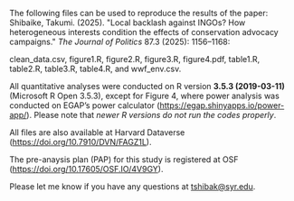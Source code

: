 The following files can be used to reproduce the results of the paper: Shibaike, Takumi. (2025). "Local backlash against INGOs? How heterogeneous interests condition the effects of conservation advocacy campaigns." _The Journal of Politics_ 87.3 (2025): 1156–1168:

clean_data.csv, figure1.R, figure2.R, figure3.R, figure4.pdf, table1.R, table2.R, table3.R, table4.R, and wwf_env.csv.

All quantitative analyses were conducted on R version **3.5.3 (2019-03-11)**  (Microsoft R Open 3.5.3), except for Figure 4, where power analysis was conducted on EGAP’s power calculator (https://egap.shinyapps.io/power-app/). Please note that _newer R versions do not run the codes properly_.

All files are also available at Harvard Dataverse (https://doi.org/10.7910/DVN/FAGZ1L).

The pre-anaysis plan (PAP) for this study is registered at OSF (https://doi.org/10.17605/OSF.IO/4V9GY).

Please let me know if you have any questions at tshibak@syr.edu.
